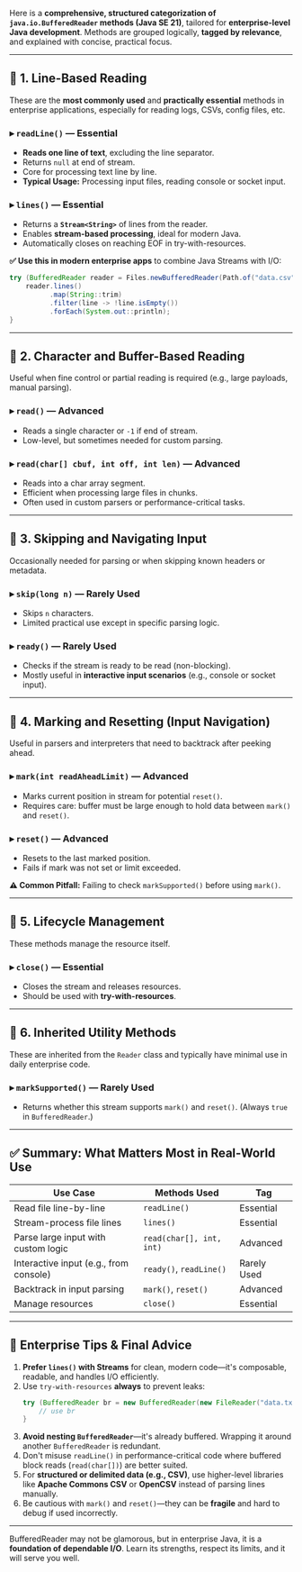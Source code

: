 Here is a **comprehensive, structured categorization of `java.io.BufferedReader` methods (Java SE 21)**, tailored for **enterprise-level Java development**. Methods are grouped logically, **tagged by relevance**, and explained with concise, practical focus.

---

## 🔹 **1. Line-Based Reading**
These are the **most commonly used** and **practically essential** methods in enterprise applications, especially for reading logs, CSVs, config files, etc.

### ▸ `readLine()` — **Essential**
- **Reads one line of text**, excluding the line separator.
- Returns `null` at end of stream.
- Core for processing text line by line.
- **Typical Usage:** Processing input files, reading console or socket input.

### ▸ `lines()` — **Essential**
- Returns a **`Stream<String>`** of lines from the reader.
- Enables **stream-based processing**, ideal for modern Java.
- Automatically closes on reaching EOF in try-with-resources.

**✅ Use this in modern enterprise apps** to combine Java Streams with I/O:
```java
try (BufferedReader reader = Files.newBufferedReader(Path.of("data.csv"))) {
    reader.lines()
          .map(String::trim)
          .filter(line -> !line.isEmpty())
          .forEach(System.out::println);
}
```

---

## 🔹 **2. Character and Buffer-Based Reading**
Useful when fine control or partial reading is required (e.g., large payloads, manual parsing).

### ▸ `read()` — **Advanced**
- Reads a single character or `-1` if end of stream.
- Low-level, but sometimes needed for custom parsing.

### ▸ `read(char[] cbuf, int off, int len)` — **Advanced**
- Reads into a char array segment.
- Efficient when processing large files in chunks.
- Often used in custom parsers or performance-critical tasks.

---

## 🔹 **3. Skipping and Navigating Input**
Occasionally needed for parsing or when skipping known headers or metadata.

### ▸ `skip(long n)` — **Rarely Used**
- Skips `n` characters.
- Limited practical use except in specific parsing logic.

### ▸ `ready()` — **Rarely Used**
- Checks if the stream is ready to be read (non-blocking).
- Mostly useful in **interactive input scenarios** (e.g., console or socket input).

---

## 🔹 **4. Marking and Resetting (Input Navigation)**
Useful in parsers and interpreters that need to backtrack after peeking ahead.

### ▸ `mark(int readAheadLimit)` — **Advanced**
- Marks current position in stream for potential `reset()`.
- Requires care: buffer must be large enough to hold data between `mark()` and `reset()`.

### ▸ `reset()` — **Advanced**
- Resets to the last marked position.
- Fails if mark was not set or limit exceeded.

**⚠️ Common Pitfall:** Failing to check `markSupported()` before using `mark()`.

---

## 🔹 **5. Lifecycle Management**
These methods manage the resource itself.

### ▸ `close()` — **Essential**
- Closes the stream and releases resources.
- Should be used with **try-with-resources**.

---

## 🔹 **6. Inherited Utility Methods**
These are inherited from the `Reader` class and typically have minimal use in daily enterprise code.

### ▸ `markSupported()` — **Rarely Used**
- Returns whether this stream supports `mark()` and `reset()`. (Always `true` in `BufferedReader`.)

---

## ✅ **Summary: What Matters Most in Real-World Use**

| Use Case                              | Methods Used                  | Tag        |
|---------------------------------------|-------------------------------|------------|
| Read file line-by-line                | `readLine()`                  | Essential  |
| Stream-process file lines             | `lines()`                     | Essential  |
| Parse large input with custom logic   | `read(char[], int, int)`      | Advanced   |
| Interactive input (e.g., from console)| `ready()`, `readLine()`       | Rarely Used|
| Backtrack in input parsing            | `mark()`, `reset()`           | Advanced   |
| Manage resources                      | `close()`                     | Essential  |

---

## 🧠 **Enterprise Tips & Final Advice**

1. **Prefer `lines()` with Streams** for clean, modern code—it's composable, readable, and handles I/O efficiently.
2. Use `try-with-resources` **always** to prevent leaks:
   ```java
   try (BufferedReader br = new BufferedReader(new FileReader("data.txt"))) {
       // use br
   }
   ```
3. **Avoid nesting `BufferedReader`**—it's already buffered. Wrapping it around another `BufferedReader` is redundant.
4. Don't misuse `readLine()` in performance-critical code where buffered block reads (`read(char[])`) are better suited.
5. For **structured or delimited data (e.g., CSV)**, use higher-level libraries like **Apache Commons CSV** or **OpenCSV** instead of parsing lines manually.
6. Be cautious with `mark()` and `reset()`—they can be **fragile** and hard to debug if used incorrectly.

---

BufferedReader may not be glamorous, but in enterprise Java, it is a **foundation of dependable I/O**. Learn its strengths, respect its limits, and it will serve you well.

